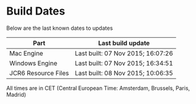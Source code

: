 # Build Dates

Below are the last known dates to updates

Part | Last build update
-----|-----
Mac Engine | Last built: 07 Nov 2015; 16:07:26
Windows Engine | Last built: 07 Nov 2015; 16:34:51
JCR6 Resource Files | Last built: 08 Nov 2015; 10:06:35
All times are in CET (Central European Time: Amsterdam, Brussels, Paris, Madrid)



